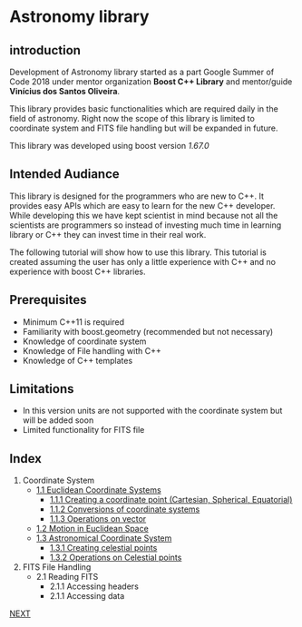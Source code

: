# Astronomy library

## **introduction**

Development of Astronomy library started as a part Google Summer of Code 2018 under mentor organization **Boost C++ Library** and mentor/guide **Vinícius dos Santos Oliveira**. 

This library provides basic functionalities which are required daily in the field of astronomy. Right now the scope of this library is limited to coordinate system and FITS file handling but will be expanded in future.

This library was developed using boost version *1.67.0*

## **Intended Audiance**

This library is designed for the programmers who are new to C++. It provides easy APIs which are easy to learn for the new C++ developer. While developing this we have kept scientist in mind because not all the scientists are programmers so instead of investing much time in learning library or C++ they can invest time in their real work.

The following tutorial will show how to use this library. This tutorial is created assuming the user has only a little experience with C++ and no experience with boost C++ libraries.

## Prerequisites
* Minimum C++11 is required
* Familiarity with boost.geometry (recommended but not necessary)
* Knowledge of coordinate system
* Knowledge of File handling with C++
* Knowledge of C++ templates

## Limitations
* In this version units are not supported with the coordinate system but will be added soon
* Limited functionality for FITS file

## **Index**
1. Coordinate System
    * [1.1 Euclidean Coordinate Systems](coordinate/euclidean_coordinate.md)
        * [1.1.1 Creating a coordinate point (Cartesian, Spherical, Equatorial)](coordinate/coordinate_point.md)
        * [1.1.2 Conversions of coordinate systems](coordinate/coordinate_conversion.md)
        * [1.1.3 Operations on vector](coordinate/vector_operation.md)
    * [1.2 Motion in Euclidean Space](coordinate/motion.md)
    * [1.3 Astronomical Coordinate System]()
        * [1.3.1 Creating celestial points](coordinate/astronomical_coordinate.md)
        * [1.3.2 Operations on Celestial points](coordinate/astronomical_coordinate_operation.md)
2. FITS File Handling
    * 2.1 Reading FITS
        * 2.1.1 Accessing headers
        * 2.1.1 Accessing data

[NEXT](coordinate/euclidean_coordinate.md)
